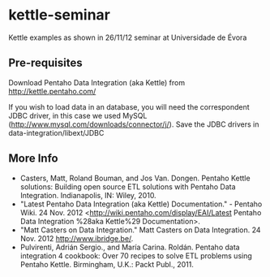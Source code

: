 kettle-seminar
==============

Kettle examples as shown in 26/11/12 seminar at Universidade de Évora

Pre-requisites
--------------

Download Pentaho Data Integration (aka Kettle) from http://kettle.pentaho.com/

If you wish to load data in an database, you will need the correspondent JDBC driver, in this case we used MySQL (http://www.mysql.com/downloads/connector/j/). Save the JDBC drivers in data-integration/libext/JDBC

More Info
--------------

* Casters, Matt, Roland Bouman, and Jos Van. Dongen. Pentaho Kettle solutions: Building open source ETL solutions with Pentaho Data Integration. Indianapolis, IN: Wiley, 2010.
* "Latest Pentaho Data Integration (aka Kettle) Documentation." - Pentaho Wiki. 24 Nov. 2012 <http://wiki.pentaho.com/display/EAI/Latest Pentaho Data Integration %28aka Kettle%29 Documentation>.
* "Matt Casters on Data Integration." Matt Casters on Data Integration. 24 Nov. 2012 <http://www.ibridge.be/>.
* Pulvirenti, Adrián Sergio., and María Carina. Roldán. Pentaho data integration 4 cookbook: Over 70 recipes to solve ETL problems using Pentaho Kettle. Birmingham, U.K.: Packt Publ., 2011.